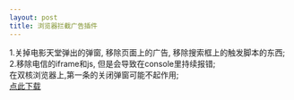 ```yaml
---
layout: post
title: 浏览器拦截广告插件
---
```


1.关掉电影天堂弹出的弹窗, 移除页面上的广告, 移除搜索框上的触发脚本的东西;<br>
2.移除电信的iframe和js, 但是会导致在console里持续报错;<br>
在双核浏览器上,第一条的关闭弹窗可能不起作用;<br>
<a href="../za/chrome-extend.crx" target="_blank">点此下载</a>
